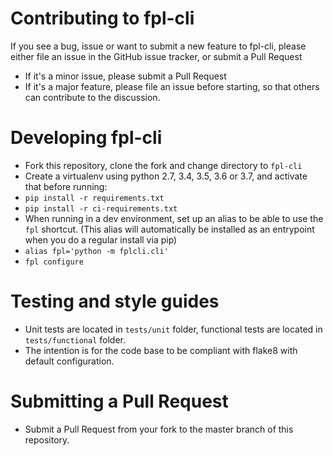 # Contributing to fpl-cli
If you see a bug, issue or want to submit a new feature to fpl-cli, 
please either file an issue in the GitHub issue tracker, or submit a Pull Request
* If it's a minor issue, please submit a Pull Request
* If it's a major feature, please file an issue before starting, so that others can contribute to the discussion.

# Developing fpl-cli
* Fork this repository, clone the fork and change directory to `fpl-cli`
* Create a virtualenv using python 2.7, 3.4, 3.5, 3.6 or 3.7, and activate that before running:
* `pip install -r requirements.txt`
* `pip install -r ci-requirements.txt`
* When running in a dev environment, set up an alias to be able to use the `fpl` shortcut. 
(This alias will automatically be installed as an entrypoint when you do a regular install via pip)
* `alias fpl='python -m fplcli.cli'`
* `fpl configure`

# Testing and style guides
* Unit tests are located in `tests/unit` folder, functional tests are located in `tests/functional` folder.
* The intention is for the code base to be compliant with flake8 with default configuration.

# Submitting a Pull Request
* Submit a Pull Request from your fork to the master branch of this repository. 